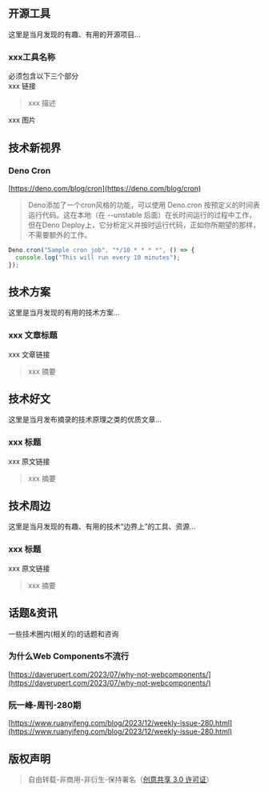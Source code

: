 ## 开源工具
这里是当月发现的有趣、有用的开源项目...
### xxx工具名称
必须包含以下三个部分<br />xxx 链接
> xxx 描述

xxx 图片
## 技术新视界
### Deno Cron
[https://deno.com/blog/cron](https://deno.com/blog/cron) 
> Deno添加了一个cron风格的功能，可以使用 Deno.cron 按预定义的时间表运行代码。这在本地（在 --unstable 后面）在长时间运行的过程中工作，但在Deno Deploy上，它分析定义并按时运行代码，正如你所期望的那样，不需要额外的工作。

```javascript
Deno.cron("Sample cron job", "*/10 * * * *", () => {
  console.log("This will run every 10 minutes");
});
```


## 技术方案
这里是当月发现的有用的技术方案...
### xxx 文章标题
xxx 文章链接
> xxx 摘要


## 技术好文
这里是当月发布摘录的技术原理之类的优质文章...
### xxx 标题
xxx 原文链接
> xxx 摘要


## 技术周边
这里是当月发现的有趣、有用的技术“边界上”的工具、资源...
### xxx 标题
xxx 原文链接
> xxx 摘要



## 话题&资讯
一些技术圈内(相关的)的话题和咨询
### 为什么Web Components不流行
[https://daverupert.com/2023/07/why-not-webcomponents/](https://daverupert.com/2023/07/why-not-webcomponents/) 
### 阮一峰-周刊-280期
[https://www.ruanyifeng.com/blog/2023/12/weekly-issue-280.html](https://www.ruanyifeng.com/blog/2023/12/weekly-issue-280.html) 



## 版权声明
> 自由转载-非商用-非衍生-保持署名（[创意共享 3.0 许可证](https://creativecommons.org/licenses/by-nc-nd/3.0/deed.zh)）

